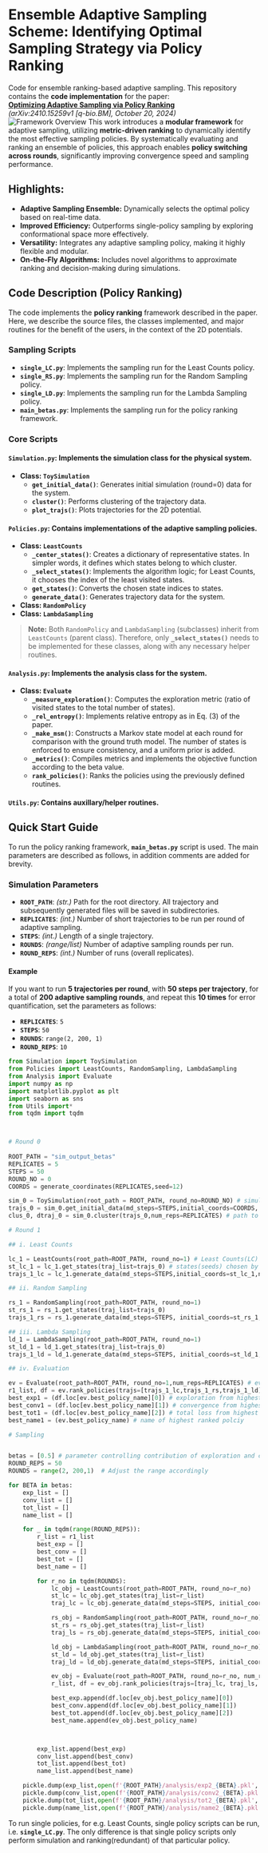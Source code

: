 # Ensemble Adaptive Sampling Scheme: Identifying Optimal Sampling Strategy via Policy Ranking 


Code for ensemble ranking-based adaptive sampling. This repository contains the **code implementation** for the paper:  
**[Optimizing Adaptive Sampling via Policy Ranking](https://arxiv.org/pdf/2410.15259)**  
*(arXiv:2410.15259v1 [q-bio.BM], October 20, 2024)*  
![Framework Overview](figures/fig_2.png)
This work introduces a **modular framework** for adaptive sampling, utilizing **metric-driven ranking** to dynamically identify the most effective sampling policies. By systematically evaluating and ranking an ensemble of policies, this approach enables **policy switching across rounds**, significantly improving convergence speed and sampling performance.

## Highlights:
- **Adaptive Sampling Ensemble:** Dynamically selects the optimal policy based on real-time data.
- **Improved Efficiency:** Outperforms single-policy sampling by exploring conformational space more effectively.
- **Versatility:** Integrates any adaptive sampling policy, making it highly flexible and modular.
- **On-the-Fly Algorithms:** Includes novel algorithms to approximate ranking and decision-making during simulations.


## **Code Description (Policy Ranking)**  
The code implements the **policy ranking** framework described in the paper. Here, we describe the source files, the classes implemented, and major routines for the benefit of the users, in the context of the 2D potentials.  

### **Sampling Scripts**  
- **`single_LC.py`**: Implements the sampling run for the Least Counts policy.  
- **`single_RS.py`**: Implements the sampling run for the Random Sampling policy.  
- **`single_LD.py`**: Implements the sampling run for the Lambda Sampling policy.  
- **`main_betas.py`**: Implements the sampling run for the policy ranking framework.  

### **Core Scripts**  
#### **`Simulation.py`**: Implements the simulation class for the physical system.  
- **Class: `ToySimulation`**  
  - **`get_initial_data()`**: Generates initial simulation (round=0) data for the system.  
  - **`cluster()`**: Performs clustering of the trajectory data.  
  - **`plot_trajs()`**: Plots trajectories for the 2D potential.  

#### **`Policies.py`**: Contains implementations of the adaptive sampling policies.  
- **Class: `LeastCounts`**  
  - **`_center_states()`**: Creates a dictionary of representative states. In simpler words, it defines which states belong to which cluster.  
  - **`_select_states()`**: Implements the algorithm logic; for Least Counts, it chooses the index of the least visited states.  
  - **`get_states()`**: Converts the chosen state indices to states.  
  - **`generate_data()`**: Generates trajectory data for the system.  
- **Class: `RandomPolicy`**  
- **Class: `LambdaSampling`**  

> **Note:** Both `RandomPolicy` and `LambdaSampling` (subclasses) inherit from `LeastCounts` (parent class). Therefore, only **`_select_states()`** needs to be implemented for these classes, along with any necessary helper routines.  

#### **`Analysis.py`**: Implements the analysis class for the system.  
- **Class: `Evaluate`**  
  - **`_measure_exploration()`**: Computes the exploration metric (ratio of visited states to the total number of states).  
  - **`_rel_entropy()`**: Implements relative entropy as in Eq. (3) of the paper.  
  - **`_make_msm()`**: Constructs a Markov state model at each round for comparison with the ground truth model. The number of states is enforced to ensure consistency, and a uniform prior is added.  
  - **`_metrics()`**: Compiles metrics and implements the objective function according to the beta value.  
  - **`rank_policies()`**: Ranks the policies using the previously defined routines.
    
#### **`Utils.py`**: Contains auxillary/helper routines.

## **Quick Start Guide**  
To run the policy ranking framework, **`main_betas.py`** script is used. The main parameters are described as follows, in addition comments are added for brevity.

### **Simulation Parameters**  
- **`ROOT_PATH`**: *(str.)* Path for the root directory. All trajectory and subsequently generated files will be saved in subdirectories.  
- **`REPLICATES`**: *(int.)* Number of short trajectories to be run per round of adaptive sampling.  
- **`STEPS`**: *(int.)* Length of a single trajectory.  
- **`ROUNDS`**: *(range/list)* Number of adaptive sampling rounds per run.  
- **`ROUND_REPS`**: *(int.)* Number of runs (overall replicates).  

#### **Example**  
If you want to run **5 trajectories per round**, with **50 steps per trajectory**, for a total of **200 adaptive sampling rounds**, and repeat this **10 times** for error quantification, set the parameters as follows:  

- **`REPLICATES`**: `5`  
- **`STEPS`**: `50`  
- **`ROUNDS`**: `range(2, 200, 1)`  
- **`ROUND_REPS`**: `10`  

```python
from Simulation import ToySimulation
from Policies import LeastCounts, RandomSampling, LambdaSampling
from Analysis import Evaluate
import numpy as np
import matplotlib.pyplot as plt
import seaborn as sns
from Utils import*
from tqdm import tqdm



# Round 0
 
ROOT_PATH = "sim_output_betas" 
REPLICATES = 5 
STEPS = 50
ROUND_NO = 0
COORDS = generate_coordinates(REPLICATES,seed=12)

sim_0 = ToySimulation(root_path = ROOT_PATH, round_no=ROUND_NO) # simulation object
trajs_0 = sim_0.get_initial_data(md_steps=STEPS,initial_coords=COORDS, num_reps=REPLICATES, seed = 4000) # path to round 0 trajectories
clus_0, dtraj_0 = sim_0.cluster(trajs_0,num_reps=REPLICATES) # path to clustering object, path to clustered trajectories (dtrajs)

# Round 1

## i. Least Counts

lc_1 = LeastCounts(root_path=ROOT_PATH, round_no=1) # Least Counts(LC) object
st_lc_1 = lc_1.get_states(traj_list=trajs_0) # states(seeds) chosen by LC
trajs_1_lc = lc_1.generate_data(md_steps=STEPS,initial_coords=st_lc_1,num_reps=REPLICATES) # path to trajectories produced by LC seeds 

## ii. Random Sampling

rs_1 = RandomSampling(root_path=ROOT_PATH, round_no=1)
st_rs_1 = rs_1.get_states(traj_list=trajs_0)
trajs_1_rs = rs_1.generate_data(md_steps=STEPS, initial_coords=st_rs_1, num_reps=REPLICATES)

## iii. Lambda Sampling
ld_1 = LambdaSampling(root_path=ROOT_PATH, round_no=1)
st_ld_1 = ld_1.get_states(traj_list=trajs_0)
trajs_1_ld = ld_1.generate_data(md_steps=STEPS, initial_coords=st_ld_1, num_reps=REPLICATES)

## iv. Evaluation 

ev = Evaluate(root_path=ROOT_PATH, round_no=1,num_reps=REPLICATES) # evaluation object
r1_list, df = ev.rank_policies(trajs=[trajs_1_lc,trajs_1_rs,trajs_1_ld]) # returns list of paths to trajectories of highest ranked policies from previous rounds, in this case round 0 trajectories, returns dataframe containing metrics for each policy for current round
best_exp1 = (df.loc[ev.best_policy_name][0]) # exploration from highest ranked policy
best_conv1 = (df.loc[ev.best_policy_name][1]) # convergence from highest ranked policy
best_tot1 = (df.loc[ev.best_policy_name][2]) # total loss from highest ranked policy
best_name1 = (ev.best_policy_name) # name of highest ranked polciy

# Sampling


betas = [0.5] # parameter controlling contribution of exploration and covergence to the total loss function
ROUND_REPS = 50 
ROUNDS = range(2, 200,1)  # Adjust the range accordingly

for BETA in betas:
    exp_list = []
    conv_list = []
    tot_list = []
    name_list = []

    for _ in tqdm(range(ROUND_REPS)):
        r_list = r1_list
        best_exp = []
        best_conv = []
        best_tot = []
        best_name = []

        for r_no in tqdm(ROUNDS):
            lc_obj = LeastCounts(root_path=ROOT_PATH, round_no=r_no)
            st_lc = lc_obj.get_states(traj_list=r_list)
            traj_lc = lc_obj.generate_data(md_steps=STEPS, initial_coords=st_lc, num_reps=REPLICATES)

            rs_obj = RandomSampling(root_path=ROOT_PATH, round_no=r_no)
            st_rs = rs_obj.get_states(traj_list=r_list)
            traj_ls = rs_obj.generate_data(md_steps=STEPS, initial_coords=st_rs, num_reps=REPLICATES)

            ld_obj = LambdaSampling(root_path=ROOT_PATH, round_no=r_no)
            st_ld = ld_obj.get_states(traj_list=r_list)
            traj_ld = ld_obj.generate_data(md_steps=STEPS, initial_coords=st_ld, num_reps=REPLICATES)

            ev_obj = Evaluate(root_path=ROOT_PATH, round_no=r_no, num_reps=REPLICATES, prev_best_data=r_list)
            r_list, df = ev_obj.rank_policies(trajs=[traj_lc, traj_ls, traj_ld],beta=BETA)

            best_exp.append(df.loc[ev_obj.best_policy_name][0])
            best_conv.append(df.loc[ev_obj.best_policy_name][1])
            best_tot.append(df.loc[ev_obj.best_policy_name][2])
            best_name.append(ev_obj.best_policy_name)



        exp_list.append(best_exp)
        conv_list.append(best_conv)
        tot_list.append(best_tot)
        name_list.append(best_name)

    pickle.dump(exp_list,open(f'{ROOT_PATH}/analysis/exp2_{BETA}.pkl','wb'))    
    pickle.dump(conv_list,open(f'{ROOT_PATH}/analysis/conv2_{BETA}.pkl','wb'))  
    pickle.dump(tot_list,open(f'{ROOT_PATH}/analysis/tot2_{BETA}.pkl','wb'))  
    pickle.dump(name_list,open(f'{ROOT_PATH}/analysis/name2_{BETA}.pkl','wb'))   
```
To run single policies, for e.g. Least Counts, single policy scripts can be run, i.e. **`single_LC.py`**. The only difference is that single policy scripts only perform simulation and ranking(redundant) of that particular policy.



